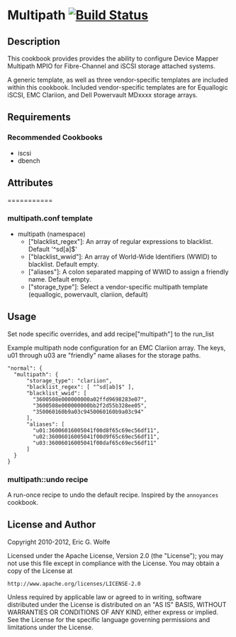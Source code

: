 # Multipath [![Build Status](https://secure.travis-ci.org/atomic-penguin/cookbook-multipath.png?branch=master)](http://travis-ci.org/atomic-penguin/cookbook-multipath)

## Description

  This cookbook provides provides the ability to configure Device Mapper 
Multipath MPIO for Fibre-Channel and iSCSI storage attached systems.

  A generic template, as well as three vendor-specific templates are included
within this cookbook.  Included vendor-specific templates are for
Equallogic iSCSI, EMC Clariion, and Dell Powervault MDxxxx storage arrays.

## Requirements

### Recommended Cookbooks

  * iscsi
  * dbench

## Attributes
===========

### multipath.conf template

  * multipath (namespace)
    - ["blacklist_regex"]: An array of regular expressions to blacklist. Default '^sd[a]$'
    - ["blacklist_wwid"]: An array of World-Wide Identifiers (WWID) to blacklist.  Default empty.
    - ["aliases"]: A colon separated mapping of WWID to assign a friendly name.  Default empty.
    - ["storage_type"]: Select a vendor-specific multipath template (equallogic, powervault, clariion, default)

## Usage

  Set node specific overrides, and add recipe["multipath"] to the run_list

Example multipath node configuration for an EMC Clariion array. The keys, u01
through u03 are "friendly" name aliases for the storage paths.

```
"normal": {
  "multipath": {
      "storage_type": "clariion",
      "blacklist_regex": [ "^sd[ab]$" ],
      "blacklist_wwid": [
        "3600508e000000000a02ffd9698283e07",
        "3600508e000000000bb2f2d55b328ee05",
        "350060160b9a03c9450060160b9a03c94"
      ],
      "aliases": [
        "u01:36006016005041f00d8f65c69ec56df11",
        "u02:36006016005041f00d9f65c69ec56df11",
        "u03:36006016005041f00daf65c69ec56df11"
      ]
  }
}
```

### multipath::undo recipe

A run-once recipe to undo the default recipe.  Inspired by the `annoyances` cookbook.

## License and Author

Copyright 2010-2012, Eric G. Wolfe

Licensed under the Apache License, Version 2.0 (the "License");
you may not use this file except in compliance with the License.
You may obtain a copy of the License at

    http://www.apache.org/licenses/LICENSE-2.0

Unless required by applicable law or agreed to in writing, software
distributed under the License is distributed on an "AS IS" BASIS,
WITHOUT WARRANTIES OR CONDITIONS OF ANY KIND, either express or implied.
See the License for the specific language governing permissions and
limitations under the License.

